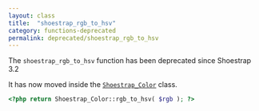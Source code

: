 ```yaml
---
layout: class
title:  "shoestrap_rgb_to_hsv"
category: functions-deprecated
permalink: deprecated/shoestrap_rgb_to_hsv
---
```


The `shoestrap_rgb_to_hsv` function has been deprecated since Shoestrap 3.2

It has now moved inside the [`Shoestrap_Color`](/classes/Shoestrap_Color) class.

```php
<?php return Shoestrap_Color::rgb_to_hsv( $rgb ); ?>
```